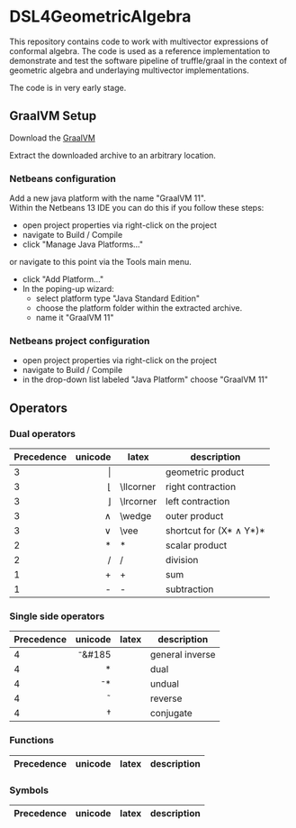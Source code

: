 # DSL4GeometricAlgebra

This repository contains code to work with multivector expressions of conformal algebra. The code is used as a reference implementation to demonstrate and test the software pipeline of truffle/graal in the context of geometric algebra and underlaying multivector implementations.

The code is in very early stage.

## GraalVM Setup
Download the [GraalVM](https://github.com/graalvm/graalvm-ce-builds/releases/download/vm-22.0.0.2/graalvm-ce-java11-linux-amd64-22.0.0.2.tar.gz)

Extract the downloaded archive to an arbitrary location.

### Netbeans configuration
Add a new java platform with the name "GraalVM 11". \
Within the Netbeans 13 IDE you can do this if you follow these steps:
- open project properties via right-click on the project
- navigate to Build / Compile
- click "Manage Java Platforms..."

or navigate to this point via the Tools main menu.

- click "Add Platform..."
- In the poping-up wizard:
  - select platform type "Java Standard Edition"
  - choose the platform folder within the extracted archive.
  - name it "GraalVM 11"

### Netbeans project configuration
- open project properties via right-click on the project
- navigate to Build / Compile
- in the drop-down list labeled "Java Platform" choose "GraalVM 11"

## Operators

### Dual operators
| Precedence | unicode | latex | description |
| ---------- | ------:| ----- | ----------- |
| 3 | &#124;  |  | geometric product |
| 3 | &#8970; | \llcorner | right contraction |
| 3 | &#8971; | \lrcorner | left contraction |
| 3 | &#8743; | \wedge | outer product |
| 3 | &#8744; | \vee | shortcut for (X* &#8743; Y*)* |
| 2 | &#42;  | * | scalar product |
| 2 | &#47;  | / | division |
| 1 | &#43;  | + | sum |
| 1 | &#45; | - | subtraction |

### Single side operators
| Precedence | unicode | latex | description |
| ---------- | ------:| ----- | ----------- |
| 4 | &#8315;&#185    |  | general inverse |
| 4 | *    |  | dual |
| 4 | &#8315;*    |  | undual |
| 4 | &#732;    |  | reverse |
| 4 | &#8224;    |  | conjugate |

### Functions
| Precedence | unicode | latex | description |
| ---------- | ------:| ----- | ----------- |

### Symbols
| Precedence | unicode | latex | description |
| ---------- | ------:| ----- | ----------- |
